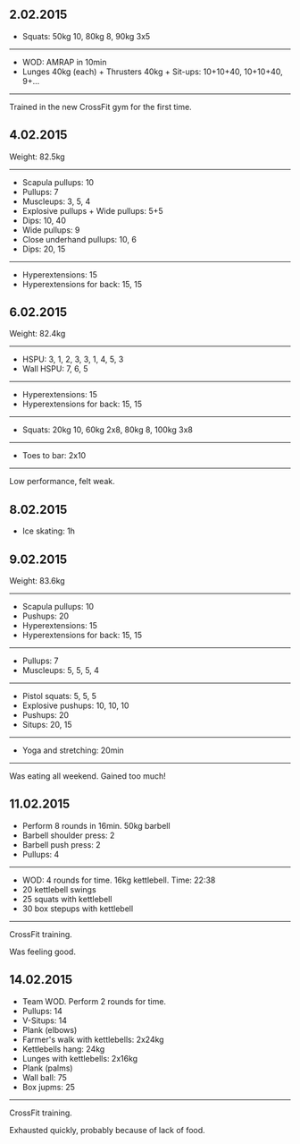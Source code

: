 ## 2.02.2015

* Squats: 50kg 10, 80kg 8, 90kg 3x5

---

* WOD: AMRAP in 10min
* Lunges 40kg (each) + Thrusters 40kg + Sit-ups: 10+10+40, 10+10+40, 9+...

---

Trained in the new CrossFit gym for the first time.

## 4.02.2015

Weight: 82.5kg

---

* Scapula pullups: 10
* Pullups: 7
* Muscleups: 3, 5, 4
* Explosive pullups + Wide pullups: 5+5
* Dips: 10, 40
* Wide pullups: 9
* Close underhand pullups: 10, 6
* Dips: 20, 15

---

* Hyperextensions: 15
* Hyperextensions for back: 15, 15

## 6.02.2015

Weight: 82.4kg

---

* HSPU: 3, 1, 2, 3, 3, 1, 4, 5, 3
* Wall HSPU: 7, 6, 5

---

* Hyperextensions: 15
* Hyperextensions for back: 15, 15

---

* Squats: 20kg 10, 60kg 2x8, 80kg 8, 100kg 3x8

---

* Toes to bar: 2x10

---

Low performance, felt weak.

## 8.02.2015

* Ice skating: 1h

## 9.02.2015

Weight: 83.6kg

---

* Scapula pullups: 10
* Pushups: 20
* Hyperextensions: 15
* Hyperextensions for back: 15, 15

---

* Pullups: 7
* Muscleups: 5, 5, 5, 4

---

* Pistol squats: 5, 5, 5
* Explosive pushups: 10, 10, 10
* Pushups: 20
* Situps: 20, 15

---

* Yoga and stretching: 20min

---

Was eating all weekend. Gained too much!

## 11.02.2015

* Perform 8 rounds in 16min. 50kg barbell
* Barbell shoulder press: 2
* Barbell push press: 2
* Pullups: 4

---

* WOD: 4 rounds for time. 16kg kettlebell. Time: 22:38
* 20 kettlebell swings
* 25 squats with kettlebell
* 30 box stepups with kettlebell

---

CrossFit training.

Was feeling good.

## 14.02.2015

* Team WOD. Perform 2 rounds for time.
* Pullups: 14
* V-Situps: 14
* Plank (elbows)
* Farmer's walk with kettlebells: 2x24kg
* Kettlebells hang: 24kg
* Lunges with kettlebells: 2x16kg
* Plank (palms)
* Wall ball: 75
* Box jupms: 25

---

CrossFit training.

Exhausted quickly, probably because of lack of food.